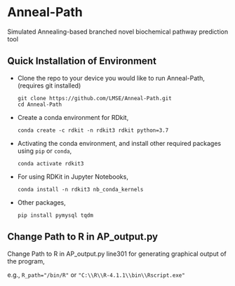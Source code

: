 # Anneal-Path

Simulated Annealing-based branched novel biochemical pathway prediction tool

## Quick Installation of Environment


- Clone the repo to your device you would like to run Anneal-Path, (requires git installed)
  ```
  git clone https://github.com/LMSE/Anneal-Path.git
  cd Anneal-Path
  ```


- Create a conda environment for RDkit, 
  ```
  conda create -c rdkit -n rdkit3 rdkit python=3.7
  ```


- Activating the conda environment, and install other required packages using `pip` or `conda`,
  ```
  conda activate rdkit3
  ``` 


- For using RDKit in Jupyter Notebooks, 
  ```
  conda install -n rdkit3 nb_conda_kernels
  ```


- Other packages, 
  ```
  pip install pymysql tqdm
  ```



## Change Path to R in AP_output.py 

Change Path to R in AP_output.py line301 for generating graphical output of the program, 

e.g., `R_path="/bin/R"` or `"C:\\R\\R-4.1.1\\bin\\Rscript.exe"`

